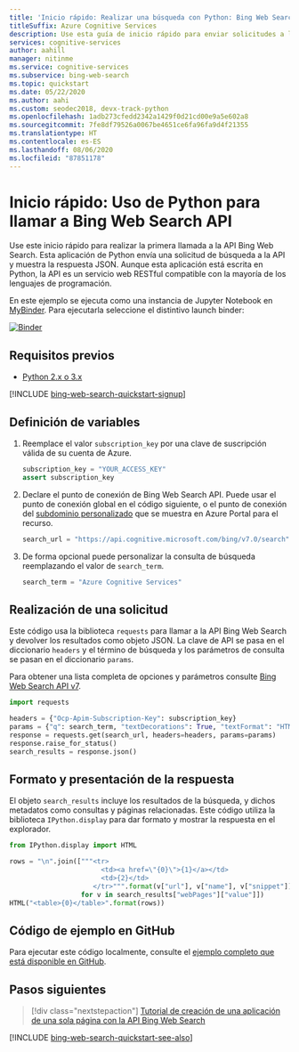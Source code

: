 ```yaml
---
title: 'Inicio rápido: Realizar una búsqueda con Python: Bing Web Search API'
titleSuffix: Azure Cognitive Services
description: Use esta guía de inicio rápido para enviar solicitudes a la API de REST Bing Web Search mediante Python y reciba una respuesta JSON.
services: cognitive-services
author: aahill
manager: nitinme
ms.service: cognitive-services
ms.subservice: bing-web-search
ms.topic: quickstart
ms.date: 05/22/2020
ms.author: aahi
ms.custom: seodec2018, devx-track-python
ms.openlocfilehash: 1adb273cfedd2342a1429f0d21cd00e9a5e602a8
ms.sourcegitcommit: 7fe8df79526a0067be4651ce6fa96fa9d4f21355
ms.translationtype: HT
ms.contentlocale: es-ES
ms.lasthandoff: 08/06/2020
ms.locfileid: "87851178"
---
```

# <a name="quickstart-use-python-to-call-the-bing-web-search-api"></a>Inicio rápido: Uso de Python para llamar a Bing Web Search API  

Use este inicio rápido para realizar la primera llamada a la API Bing Web Search. Esta aplicación de Python envía una solicitud de búsqueda a la API y muestra la respuesta JSON. Aunque esta aplicación está escrita en Python, la API es un servicio web RESTful compatible con la mayoría de los lenguajes de programación.

En este ejemplo se ejecuta como una instancia de Jupyter Notebook en [MyBinder](https://mybinder.org). Para ejecutarla seleccione el distintivo launch binder:

[![Binder](https://mybinder.org/badge.svg)](https://mybinder.org/v2/gh/Microsoft/cognitive-services-notebooks/master?filepath=BingWebSearchAPI.ipynb)

## <a name="prerequisites"></a>Requisitos previos

* [Python 2.x o 3.x](https://www.python.org/)

[!INCLUDE [bing-web-search-quickstart-signup](../../../../includes/bing-web-search-quickstart-signup.md)]

## <a name="define-variables"></a>Definición de variables

1. Reemplace el valor `subscription_key` por una clave de suscripción válida de su cuenta de Azure.

   ```python
   subscription_key = "YOUR_ACCESS_KEY"
   assert subscription_key
   ```

2. Declare el punto de conexión de Bing Web Search API. Puede usar el punto de conexión global en el código siguiente, o el punto de conexión del [subdominio personalizado](../../../cognitive-services/cognitive-services-custom-subdomains.md) que se muestra en Azure Portal para el recurso.

   ```python
   search_url = "https://api.cognitive.microsoft.com/bing/v7.0/search"
   ```

3. De forma opcional puede personalizar la consulta de búsqueda reemplazando el valor de `search_term`.

   ```python
   search_term = "Azure Cognitive Services"
   ```

## <a name="make-a-request"></a>Realización de una solicitud

Este código usa la biblioteca `requests` para llamar a la API Bing Web Search y devolver los resultados como objeto JSON. La clave de API se pasa en el diccionario `headers` y el término de búsqueda y los parámetros de consulta se pasan en el diccionario `params`. 

Para obtener una lista completa de opciones y parámetros consulte [Bing Web Search API v7](https://docs.microsoft.com/rest/api/cognitiveservices-bingsearch/bing-web-api-v7-reference).

```python
import requests

headers = {"Ocp-Apim-Subscription-Key": subscription_key}
params = {"q": search_term, "textDecorations": True, "textFormat": "HTML"}
response = requests.get(search_url, headers=headers, params=params)
response.raise_for_status()
search_results = response.json()
```

## <a name="format-and-display-the-response"></a>Formato y presentación de la respuesta

El objeto `search_results` incluye los resultados de la búsqueda, y dichos metadatos como consultas y páginas relacionadas. Este código utiliza la biblioteca `IPython.display` para dar formato y mostrar la respuesta en el explorador.

```python
from IPython.display import HTML

rows = "\n".join(["""<tr>
                       <td><a href=\"{0}\">{1}</a></td>
                       <td>{2}</td>
                     </tr>""".format(v["url"], v["name"], v["snippet"])
                  for v in search_results["webPages"]["value"]])
HTML("<table>{0}</table>".format(rows))
```

## <a name="sample-code-on-github"></a>Código de ejemplo en GitHub

Para ejecutar este código localmente, consulte el [ejemplo completo que está disponible en GitHub](https://github.com/Azure-Samples/cognitive-services-REST-api-samples/blob/master/python/Search/BingWebSearchv7.py).

## <a name="next-steps"></a>Pasos siguientes

> [!div class="nextstepaction"]
> [Tutorial de creación de una aplicación de una sola página con la API Bing Web Search](../tutorial-bing-web-search-single-page-app.md)

[!INCLUDE [bing-web-search-quickstart-see-also](../../../../includes/bing-web-search-quickstart-see-also.md)]
